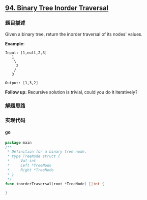 ## [94. Binary Tree Inorder Traversal](https://leetcode.com/problems/binary-tree-inorder-traversal/description/)

### 题目描述
Given a binary tree, return the inorder traversal of its nodes' values.

**Example:**
```
Input: [1,null,2,3]
   1
    \
     2
    /
   3

Output: [1,3,2]
```
**Follow up:** Recursive solution is trivial, could you do it iteratively?
### 解题思路


### 实现代码

#### go
```go
package main
/**
 * Definition for a binary tree node.
 * type TreeNode struct {
 *     Val int
 *     Left *TreeNode
 *     Right *TreeNode
 * }
 */
func inorderTraversal(root *TreeNode) []int {
    
}

```